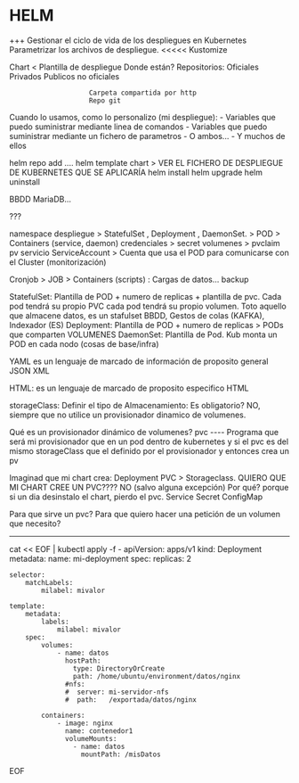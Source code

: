 # HELM

+++ Gestionar el ciclo de vida de los despliegues en Kubernetes
Parametrizar los archivos de despliegue. <<<<<   Kustomize

Chart < Plantilla de despliegue
Donde están? Repositorios: Oficiales
                           Privados
                           Publicos no oficiales
                          
                        Carpeta compartida por http
                        Repo git
                        
Cuando lo usamos, como lo personalizo (mi despliegue):
    - Variables que puedo suministrar mediante linea de comandos
    - Variables que puedo suministrar mediante un fichero de parametros
    - O ambos...
    - Y muchos de ellos
    
helm repo add ....
helm template chart > VER EL FICHERO DE DESPLIEGUE DE KUBERNETES QUE SE APLICARÍA
helm install
helm upgrade
helm uninstall

BBDD
    MariaDB... 
    
???

namespace
despliegue > StatefulSet , Deployment , DaemonSet. > POD > Containers (service, daemon)
    credenciales > secret
    volumenes > pvclaim
                pv
servicio
ServiceAccount > Cuenta que usa el POD para comunicarse con el Cluster (monitorización)

Cronjob > JOB > Containers (scripts) : Cargas de datos... backup


StatefulSet: Plantilla de POD + numero de replicas + plantilla de pvc. Cada pod tendrá su propio PVC 
             cada pod tendrá su propio volumen.
    Toto aquello que almacene datos, es un stafulset
        BBDD, Gestos de colas (KAFKA), Indexador (ES)
Deployment:  Plantilla de POD + numero de replicas > PODs que comparten VOLUMENES
DaemonSet:   Plantilla de Pod. Kub monta un POD en cada nodo (cosas de base/infra)



YAML es un lenguaje de marcado de información de proposito general 
JSON
XML


HTML: es un lenguaje de marcado de proposito especifico HTML

storageClass: Definir el tipo de Almacenamiento:
    Es obligatorio? NO, siempre que no utilice un provisionador dinamico de volumenes.

Qué es un provisionador dinámico de volumenes?
pvc ----  Programa que será mi provisionador que 
            en un pod dentro de kubernetes
          y si el pvc es del mismo storageClass que el definido por el provisionador
          y entonces crea un pv
          
Imaginad que mi chart crea:
    Deployment
    PVC > Storageclass. QUIERO QUE MI CHART CREE UN PVC???? NO (salvo alguna excepción)
                        Por qué? porque si un dia desinstalo el chart, pierdo el pvc.
    Service
    Secret
    ConfigMap

Para que sirve un pvc?
    Para que quiero hacer una petición de un volumen que necesito?

---

cat << EOF | kubectl apply -f -
apiVersion: apps/v1
kind: Deployment
metadata: 
    name: mi-deployment
spec:
    replicas: 2
    
    selector:
        matchLabels:
            milabel: mivalor
    
    template:
        metadata:
            labels:
                milabel: mivalor
        spec:
            volumes:
                - name: datos
                  hostPath:
                    type: DirectoryOrCreate
                    path: /home/ubuntu/environment/datos/nginx
                  #nfs:
                  #  server: mi-servidor-nfs
                  #  path:   /exportada/datos/nginx
                    
            containers:
                - image: nginx
                  name: contenedor1
                  volumeMounts:
                    - name: datos
                      mountPath: /misDatos
EOF
